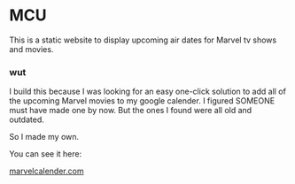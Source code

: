 # MCU

This is a static website to display upcoming air dates for Marvel tv shows and movies.

### wut

I build this because I was looking for an easy one-click solution to add all of the upcoming Marvel movies to my google calender. I figured SOMEONE must have made one by now. But the ones I found were all old and outdated.

So I made my own.

You can see it here:

[marvelcalender.com](marvelcalander.com)
